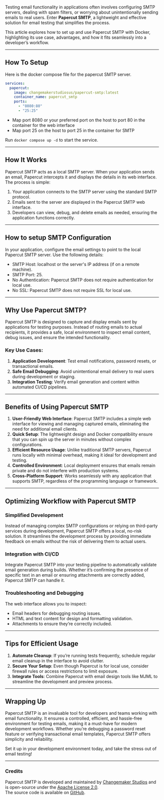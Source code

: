 Testing email functionality in applications often involves configuring SMTP servers, dealing with spam filters, or worrying about unintentionally sending emails to real users. Enter **Papercut SMTP**, a lightweight and effective solution for email testing that simplifies the process.

This article explores how to set up and use Papercut SMTP with Docker, highlighting its use case, advantages, and how it fits seamlessly into a developer’s workflow.

---

## How To Setup

Here is the docker compose file for the papercut SMTP server.

```yaml
services:
  papercut:
    image: changemakerstudiosus/papercut-smtp:latest
    container_name: papercut_smtp
    ports:
      - "8080:80"
      - "25:25"
```

- Map port 8080 or your preferred port on the host to port 80 in the container for the web interface
- Map port 25 on the host to port 25 in the container for SMTP

Run `docker compose up -d` to start the service.

---

## How It Works

Papercut SMTP acts as a local SMTP server. When your application sends an email, Papercut intercepts it and displays the details in its web interface. The process is simple:

1. Your application connects to the SMTP server using the standard SMTP protocol.
2. Emails sent to the server are displayed in the Papercut SMTP web interface.
3. Developers can view, debug, and delete emails as needed, ensuring the application functions correctly.

---

## How to setup SMTP Configuration

In your application, configure the email settings to point to the local Papercut SMTP server. Use the following details:

- SMTP Host: localhost or the server's IP address (if on a remote machine).
- SMTP Port: 25.
- No Authentication: Papercut SMTP does not require authentication for local use.
- No SSL: Papercut SMTP does not require SSL for local use.

---

## Why Use Papercut SMTP?

Papercut SMTP is designed to capture and display emails sent by applications for testing purposes. Instead of routing emails to actual recipients, it provides a safe, local environment to inspect email content, debug issues, and ensure the intended functionality.  

### Key Use Cases:
1. **Application Development**: Test email notifications, password resets, or transactional emails.
2. **Safe Email Debugging**: Avoid unintentional email delivery to real users during development or staging.
3. **Integration Testing**: Verify email generation and content within automated CI/CD pipelines.

---

## Benefits of Using Papercut SMTP

1. **User-Friendly Web Interface**: Papercut SMTP includes a simple web interface for viewing and managing captured emails, eliminating the need for additional email clients.  
2. **Quick Setup**: The lightweight design and Docker compatibility ensure that you can spin up the server in minutes without complex configurations.  
3. **Efficient Resource Usage**: Unlike traditional SMTP servers, Papercut runs locally with minimal overhead, making it ideal for development and testing.  
4. **Controlled Environment**: Local deployment ensures that emails remain private and do not interfere with production systems.  
5. **Cross-Platform Support**: Works seamlessly with any application that supports SMTP, regardless of the programming language or framework.

---

## Optimizing Workflow with Papercut SMTP

### Simplified Development

Instead of managing complex SMTP configurations or relying on third-party services during development, Papercut SMTP offers a local, no-risk solution. It streamlines the development process by providing immediate feedback on emails without the risk of delivering them to actual users.

### Integration with CI/CD

Integrate Papercut SMTP into your testing pipeline to automatically validate email generation during builds. Whether it’s confirming the presence of specific text in an email or ensuring attachments are correctly added, Papercut SMTP can handle it.

### Troubleshooting and Debugging

The web interface allows you to inspect:
- Email headers for debugging routing issues.
- HTML and text content for design and formatting validation.
- Attachments to ensure they’re correctly included.

---

## Tips for Efficient Usage

1. **Automate Cleanup**: If you’re running tests frequently, schedule regular email cleanup in the interface to avoid clutter.
2. **Secure Your Setup**: Even though Papercut is for local use, consider firewall rules or access restrictions to limit exposure.
3. **Integrate Tools**: Combine Papercut with email design tools like MJML to streamline the development and preview process.

---

## Wrapping Up

Papercut SMTP is an invaluable tool for developers and teams working with email functionality. It ensures a controlled, efficient, and hassle-free environment for testing emails, making it a must-have for modern development workflows. Whether you’re debugging a password reset feature or verifying transactional email templates, Papercut SMTP offers simplicity and reliability.

Set it up in your development environment today, and take the stress out of email testing!

---

### Credits

Papercut SMTP is developed and maintained by [<u>Changemaker Studios</u>](https://changemakerstudios.us/) and is open-source under the [<u>Apache License 2.0</u>](https://www.apache.org/licenses/LICENSE-2.0).  
The source code is available on [<u>GitHub</u>](https://github.com/ChangemakerStudios/Papercut-SMTP).